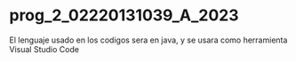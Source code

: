 # prog_2_02220131039_A_2023
El lenguaje usado en los codigos sera en java, y se usara como herramienta Visual Studio Code
